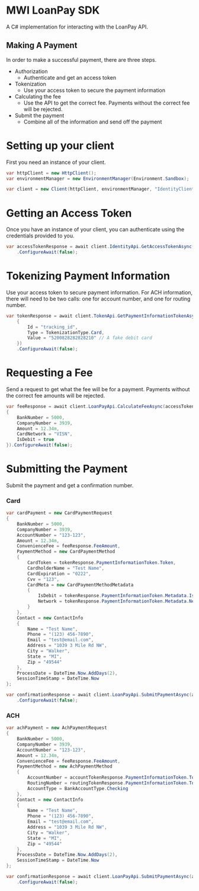 # MWI LoanPay SDK

A C# implementation for interacting with the LoanPay API.

## Making A Payment

In order to make a successful payment, there are three steps.

- Authorization
  - Authenticate and get an access token
- Tokenization
  - Use your access token to secure the payment information
- Calculating the fee
  - Use the API to get the correct fee. Payments without the correct fee will be rejected.
- Submit the payment
  - Combine all of the information and send off the payment

# Setting up your client

First you need an instance of your client.

```cs
var httpClient = new HttpClient();
var environmentManager = new EnvironmentManager(Environment.Sandbox);

var client = new Client(httpClient, environmentManager, "IdentityClientSecretGoesHere");
```

# Getting an Access Token

Once you have an instance of your client, you can authenticate using the credentials provided to you.

```cs
var accessTokenResponse = await client.IdentityApi.GetAccessTokenAsync(new IdentityRequest(143, "SandboxUser", "SandboxPassword"))
    .ConfigureAwait(false);
```

# Tokenizing Payment Information

Use your access token to secure payment information. For ACH information, there will need to be two calls: one for account number, and one for routing number.

```cs
var tokenResponse = await client.TokenApi.GetPaymentInformationTokenAsync(accessTokenResponse.Token.AccessToken, 5000, 3939, new TokenRequest
    {
        Id = "tracking_id",
        Type = TokenizationType.Card,
        Value = "5200828282828210" // A fake debit card
    })
    .ConfigureAwait(false);
```

# Requesting a Fee

Send a request to get what the fee will be for a payment. Payments without the correct fee amounts will be rejected.

```cs
var feeResponse = await client.LoanPayApi.CalculateFeeAsync(accessTokenResponse.Token.AccessToken, new CardFeeRequest
{
    BankNumber = 5000,
    CompanyNumber = 3939,
    Amount = 12.34m,
    CardNetwork = "VISN",
    IsDebit = true
}).ConfigureAwait(false);
```

# Submitting the Payment

Submit the payment and get a confirmation number.

### Card

```cs
var cardPayment = new CardPaymentRequest
{
    BankNumber = 5000,
    CompanyNumber = 3939,
    AccountNumber = "123-123",
    Amount = 12.34m,
    ConvenienceFee = feeResponse.FeeAmount,
    PaymentMethod = new CardPaymentMethod
    {
        CardToken = tokenResponse.PaymentInformationToken.Token,
        CardholderName = "Test Name",
        CardExpiration = "0222",
        Cvv = "123",
        CardMeta = new CardPaymentMethodMetadata
        {
            IsDebit = tokenResponse.PaymentInformationToken.Metadata.IsDebitCard,
            Network = tokenResponse.PaymentInformationToken.Metadata.Network
        }
    },
    Contact = new ContactInfo
    {
        Name = "Test Name",
        Phone = "(123) 456-7890",
        Email = "test@email.com",
        Address = "1039 3 Mile Rd NW",
        City = "Walker",
        State = "MI",
        Zip = "49544"
    },
    ProcessDate = DateTime.Now.AddDays(2),
    SessionTimeStamp = DateTime.Now
};

var confirmationResponse = await client.LoanPayApi.SubmitPaymentAsync(accessTokenResponse.Token.AccessToken, cardPayment, CancellationToken.None)
    .ConfigureAwait(false);
```

### ACH

```cs
var achPayment = new AchPaymentRequest
{
    BankNumber = 5000,
    CompanyNumber = 3939,
    AccountNumber = "123-123",
    Amount = 12.34m,
    ConvenienceFee = feeResponse.FeeAmount,
    PaymentMethod = new AchPaymentMethod
    {
        AccountNumber = accountTokenResponse.PaymentInformationToken.Token,
        RoutingNumber = routingTokenResponse.PaymentInformationToken.Token,
        AccountType = BankAccountType.Checking
    },
    Contact = new ContactInfo
    {
        Name = "Test Name",
        Phone = "(123) 456-7890",
        Email = "test@email.com",
        Address = "1039 3 Mile Rd NW",
        City = "Walker",
        State = "MI",
        Zip = "49544"
    },
    ProcessDate = DateTime.Now.AddDays(2),
    SessionTimeStamp = DateTime.Now
};

var confirmationResponse = await client.LoanPayApi.SubmitPaymentAsync(accessTokenResponse.Token.AccessToken, achPayment, CancellationToken.None)
    .ConfigureAwait(false);
```
